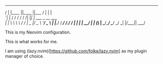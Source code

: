  __   _____  _____  _______   _                
/  | |____ ||____ ||___  / | | |               
`| |     / /    / /   / /| |_| | ___ _ __ ___  
 | |     \ \    \ \  / / |  _  |/ _ \ '__/ _ \ 
_| |_.___/ /.___/ /./ /  | | | |  __/ | | (_) |
\___/\____/ \____/ \_/   \_| |_/\___|_|  \___/ 

This is my Neovim configuration.

This is what works for me.

I am using (lazy.nvim)[https://github.com/folke/lazy.nvim] as my plugin manager of choice.
